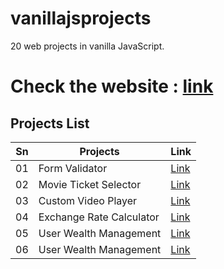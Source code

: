 # vanillajsprojects

20 web projects in vanilla JavaScript.

# Check the website : [link](https://jagritparajuli.github.io/vanillajsprojects/)

## Projects List

| Sn  | Projects                 | Link                                                                                           |
| --- | ------------------------ | ---------------------------------------------------------------------------------------------- |
| 01  | Form Validator           | [Link](https://jagritparajuli.github.io/vanillajsprojects/form-validator/index.html)           |
| 02  | Movie Ticket Selector    | [Link](https://jagritparajuli.github.io/vanillajsprojects/moive-ticket-selector/index.html)    |
| 03  | Custom Video Player      | [Link](https://jagritparajuli.github.io/vanillajsprojects/video-player/index.html)             |
| 04  | Exchange Rate Calculator | [Link](https://jagritparajuli.github.io/vanillajsprojects/exchange-rate-calculator/index.html) |
| 05  | User Wealth Management   | [Link](https://jagritparajuli.github.io/vanillajsprojects/user-wealth/index.html)              |
| 06  | User Wealth Management   | [Link](https://jagritparajuli.github.io/vanillajsprojects/modal-menu-slider/index.html)        |
